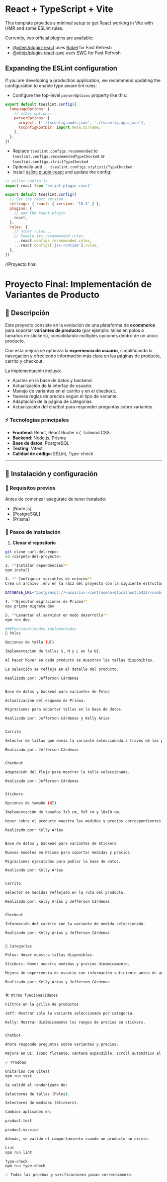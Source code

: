 # React + TypeScript + Vite

This template provides a minimal setup to get React working in Vite with HMR and some ESLint rules.

Currently, two official plugins are available:

- [@vitejs/plugin-react](https://github.com/vitejs/vite-plugin-react/blob/main/packages/plugin-react/README.md) uses [Babel](https://babeljs.io/) for Fast Refresh
- [@vitejs/plugin-react-swc](https://github.com/vitejs/vite-plugin-react-swc) uses [SWC](https://swc.rs/) for Fast Refresh

## Expanding the ESLint configuration

If you are developing a production application, we recommend updating the configuration to enable type aware lint rules:

- Configure the top-level `parserOptions` property like this:

```js
export default tseslint.config({
  languageOptions: {
    // other options...
    parserOptions: {
      project: ['./tsconfig.node.json', './tsconfig.app.json'],
      tsconfigRootDir: import.meta.dirname,
    },
  },
})
```

- Replace `tseslint.configs.recommended` to `tseslint.configs.recommendedTypeChecked` or `tseslint.configs.strictTypeChecked`
- Optionally add `...tseslint.configs.stylisticTypeChecked`
- Install [eslint-plugin-react](https://github.com/jsx-eslint/eslint-plugin-react) and update the config:

```js
// eslint.config.js
import react from 'eslint-plugin-react'

export default tseslint.config({
  // Set the react version
  settings: { react: { version: '18.3' } },
  plugins: {
    // Add the react plugin
    react,
  },
  rules: {
    // other rules...
    // Enable its recommended rules
    ...react.configs.recommended.rules,
    ...react.configs['jsx-runtime'].rules,
  },
})
```

//Proyecto final

# Proyecto Final: Implementación de Variantes de Producto  

## 📖 Descripción  
Este proyecto consiste en la evolución de una plataforma de **ecommerce** para soportar **variantes de producto** (por ejemplo: tallas en polos o tamaños en stickers), consolidando múltiples opciones dentro de un único producto.  

Con esta mejora se optimiza la **experiencia de usuario**, simplificando la navegación y ofreciendo información más clara en las páginas de producto, carrito y checkout.  

La implementación incluyó:  
- Ajustes en la base de datos y backend.  
- Actualización de la interfaz de usuario.  
- Manejo de variantes en el carrito y en el checkout.  
- Nuevas reglas de precios según el tipo de variante.  
- Adaptación de la página de categorías.  
- Actualización del chatbot para responder preguntas sobre variantes.  

### ⚡ Tecnologías principales  
- **Frontend**: React, React Router v7, Tailwind CSS  
- **Backend**: Node.js, Prisma  
- **Base de datos**: PostgreSQL  
- **Testing**: Vitest  
- **Calidad de código**: ESLint, Type-check  

---

## 🚀 Instalación y configuración  

### 🔧 Requisitos previos  
Antes de comenzar asegúrate de tener instalado:  
- [Node.js] 
- [PostgreSQL]
- [Prisma]

### 📌 Pasos de instalación  

1. **Clonar el repositorio**  
```bash
git clone <url-del-repo>
cd <carpeta-del-proyecto>

2. **Instalar dependencias**  
npm install

3. ** Configurar variables de entorno** 
Crea un archivo .env en la raíz del proyecto con la siguiente estructura:

DATABASE_URL="postgresql://<usuario>:<contraseña>@localhost:5432/<nombre_base_datos>?schema=public"

4. **Ejecutar migraciones de Prisma** 
npx prisma migrate dev

5. **Levantar el servidor en modo desarrollo** 
npm run dev

###Funcionalidades implementadas
👕 Polos

Opciones de talla (UI)

Implementación de tallas S, M y L en la UI.

Al hacer hover en cada producto se muestran las tallas disponibles.

La selección se refleja en el detalle del producto.

Realizado por: Jefferson Cárdenas


Base de datos y backend para variantes de Polos

Actualización del esquema de Prisma.

Migraciones para soportar tallas en la base de datos.

Realizado por: Jefferson Cárdenas y Kelly Arias


Carrito

Selector de tallas que envía la variante seleccionada a través de los params en la URL.

Realizado por: Jefferson Cárdenas


Checkout

Adaptación del flujo para mostrar la talla seleccionada.

Realizado por: Jefferson Cárdenas


Stickers

Opciones de tamaño (UI)

Implementación de tamaños 3x3 cm, 5x5 cm y 10x10 cm.

Hover sobre el producto muestra las medidas y precios correspondientes.

Realizado por: Kelly Arias


Base de datos y backend para variantes de Stickers

Nuevos modelos en Prisma para soportar medidas y precios.

Migraciones ejecutadas para poblar la base de datos.

Realizado por: Kelly Arias


Carrito

Selector de medidas reflejado en la ruta del producto.

Realizado por: Kelly Arias y Jefferson Cárdenas


Checkout

Información del carrito con la variante de medida seleccionada.

Realizado por: Kelly Arias y Jefferson Cárdenas


📑 Categorías

Polos: Hover muestra tallas disponibles.

Stickers: Hover muestra medidas y precios dinámicamente.

Mejora de experiencia de usuario con información suficiente antes de agregar al carrito.

Realizado por: Kelly Arias y Jefferson Cárdenas


🛠️ Otras funcionalidades

Filtros en la grilla de productos

Jeff: Mostrar solo la variante seleccionada por categoría.

Kelly: Mostrar dinámicamente los rangos de precios en stickers.


Chatbot

Ahora responde preguntas sobre variantes y precios.

Mejora en UI: icono flotante, ventana expandible, scroll automático al último mensaje.

✅ Pruebas

Unitarias con Vitest
npm run test

Se validó el renderizado de:

Selectores de tallas (Polos).

Selectores de medidas (Stickers).

Cambios aplicados en:

product.test

product.service

Además, se validó el comportamiento cuando un producto no existe.

Lint
npm run lint

Type-check
npm run type-check

✅ Todas las pruebas y verificaciones pasan correctamente.
